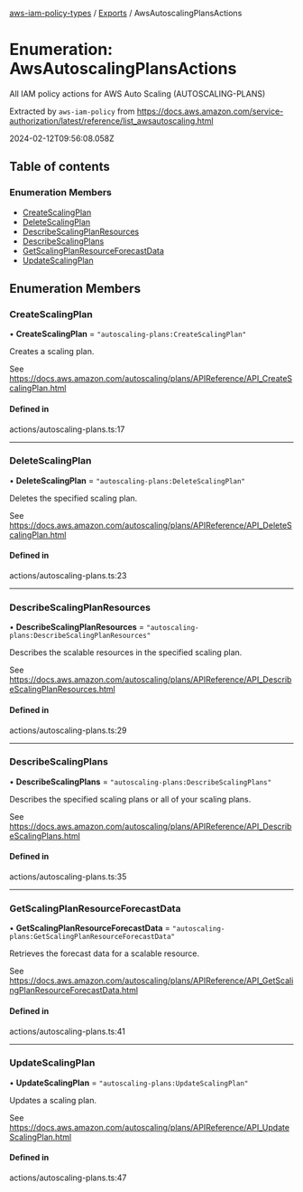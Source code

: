 [aws-iam-policy-types](../README.md) / [Exports](../modules.md) / AwsAutoscalingPlansActions

# Enumeration: AwsAutoscalingPlansActions

All IAM policy actions for AWS Auto Scaling (AUTOSCALING-PLANS)

Extracted by `aws-iam-policy` from
https://docs.aws.amazon.com/service-authorization/latest/reference/list_awsautoscaling.html

2024-02-12T09:56:08.058Z

## Table of contents

### Enumeration Members

- [CreateScalingPlan](AwsAutoscalingPlansActions.md#createscalingplan)
- [DeleteScalingPlan](AwsAutoscalingPlansActions.md#deletescalingplan)
- [DescribeScalingPlanResources](AwsAutoscalingPlansActions.md#describescalingplanresources)
- [DescribeScalingPlans](AwsAutoscalingPlansActions.md#describescalingplans)
- [GetScalingPlanResourceForecastData](AwsAutoscalingPlansActions.md#getscalingplanresourceforecastdata)
- [UpdateScalingPlan](AwsAutoscalingPlansActions.md#updatescalingplan)

## Enumeration Members

### CreateScalingPlan

• **CreateScalingPlan** = ``"autoscaling-plans:CreateScalingPlan"``

Creates a scaling plan.

See https://docs.aws.amazon.com/autoscaling/plans/APIReference/API_CreateScalingPlan.html

#### Defined in

actions/autoscaling-plans.ts:17

___

### DeleteScalingPlan

• **DeleteScalingPlan** = ``"autoscaling-plans:DeleteScalingPlan"``

Deletes the specified scaling plan.

See https://docs.aws.amazon.com/autoscaling/plans/APIReference/API_DeleteScalingPlan.html

#### Defined in

actions/autoscaling-plans.ts:23

___

### DescribeScalingPlanResources

• **DescribeScalingPlanResources** = ``"autoscaling-plans:DescribeScalingPlanResources"``

Describes the scalable resources in the specified scaling plan.

See https://docs.aws.amazon.com/autoscaling/plans/APIReference/API_DescribeScalingPlanResources.html

#### Defined in

actions/autoscaling-plans.ts:29

___

### DescribeScalingPlans

• **DescribeScalingPlans** = ``"autoscaling-plans:DescribeScalingPlans"``

Describes the specified scaling plans or all of your scaling plans.

See https://docs.aws.amazon.com/autoscaling/plans/APIReference/API_DescribeScalingPlans.html

#### Defined in

actions/autoscaling-plans.ts:35

___

### GetScalingPlanResourceForecastData

• **GetScalingPlanResourceForecastData** = ``"autoscaling-plans:GetScalingPlanResourceForecastData"``

Retrieves the forecast data for a scalable resource.

See https://docs.aws.amazon.com/autoscaling/plans/APIReference/API_GetScalingPlanResourceForecastData.html

#### Defined in

actions/autoscaling-plans.ts:41

___

### UpdateScalingPlan

• **UpdateScalingPlan** = ``"autoscaling-plans:UpdateScalingPlan"``

Updates a scaling plan.

See https://docs.aws.amazon.com/autoscaling/plans/APIReference/API_UpdateScalingPlan.html

#### Defined in

actions/autoscaling-plans.ts:47

